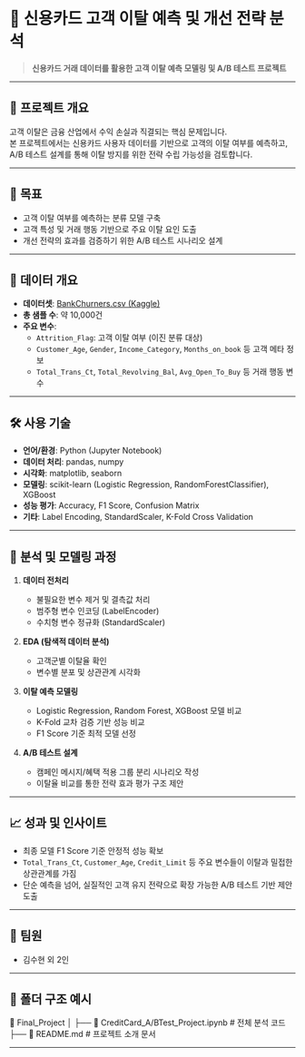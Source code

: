 # 🧠 신용카드 고객 이탈 예측 및 개선 전략 분석

> **신용카드 거래 데이터를 활용한 고객 이탈 예측 모델링 및 A/B 테스트 프로젝트**

---

## 📌 프로젝트 개요

고객 이탈은 금융 산업에서 수익 손실과 직결되는 핵심 문제입니다.  
본 프로젝트에서는 신용카드 사용자 데이터를 기반으로 고객의 이탈 여부를 예측하고,  
A/B 테스트 설계를 통해 이탈 방지를 위한 전략 수립 가능성을 검토합니다.

---

## 🎯 목표

- 고객 이탈 여부를 예측하는 분류 모델 구축  
- 고객 특성 및 거래 행동 기반으로 주요 이탈 요인 도출  
- 개선 전략의 효과를 검증하기 위한 A/B 테스트 시나리오 설계

---

## 📂 데이터 개요

- **데이터셋**: [BankChurners.csv (Kaggle)](https://www.kaggle.com/datasets/sakshigoyal7/credit-card-customers)  
- **총 샘플 수**: 약 10,000건  
- **주요 변수**:
  - `Attrition_Flag`: 고객 이탈 여부 (이진 분류 대상)
  - `Customer_Age`, `Gender`, `Income_Category`, `Months_on_book` 등 고객 메타 정보
  - `Total_Trans_Ct`, `Total_Revolving_Bal`, `Avg_Open_To_Buy` 등 거래 행동 변수

---

## 🛠 사용 기술

- **언어/환경**: Python (Jupyter Notebook)
- **데이터 처리**: pandas, numpy
- **시각화**: matplotlib, seaborn
- **모델링**: scikit-learn (Logistic Regression, RandomForestClassifier), XGBoost
- **성능 평가**: Accuracy, F1 Score, Confusion Matrix
- **기타**: Label Encoding, StandardScaler, K-Fold Cross Validation

---

## 🧪 분석 및 모델링 과정

1. **데이터 전처리**
   - 불필요한 변수 제거 및 결측값 처리
   - 범주형 변수 인코딩 (LabelEncoder)
   - 수치형 변수 정규화 (StandardScaler)

2. **EDA (탐색적 데이터 분석)**
   - 고객군별 이탈율 확인
   - 변수별 분포 및 상관관계 시각화

3. **이탈 예측 모델링**
   - Logistic Regression, Random Forest, XGBoost 모델 비교
   - K-Fold 교차 검증 기반 성능 비교
   - F1 Score 기준 최적 모델 선정

4. **A/B 테스트 설계**
   - 캠페인 메시지/혜택 적용 그룹 분리 시나리오 작성
   - 이탈율 비교를 통한 전략 효과 평가 구조 제안

---

## 📈 성과 및 인사이트

- 최종 모델 F1 Score 기준 안정적 성능 확보
- `Total_Trans_Ct`, `Customer_Age`, `Credit_Limit` 등 주요 변수들이 이탈과 밀접한 상관관계를 가짐
- 단순 예측을 넘어, 실질적인 고객 유지 전략으로 확장 가능한 A/B 테스트 기반 제안 도출

---

## 🙌 팀원

- 김수현 외 2인

---

## 📌 폴더 구조 예시

📁 Final_Project
│
├── 📜 CreditCard_A/BTest_Project.ipynb # 전체 분석 코드
├── 📜 README.md # 프로젝트 소개 문서


---
